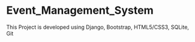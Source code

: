 # Event_Management_System
This Project is developed using Django, Bootstrap, HTML5/CSS3, SQLite, Git
